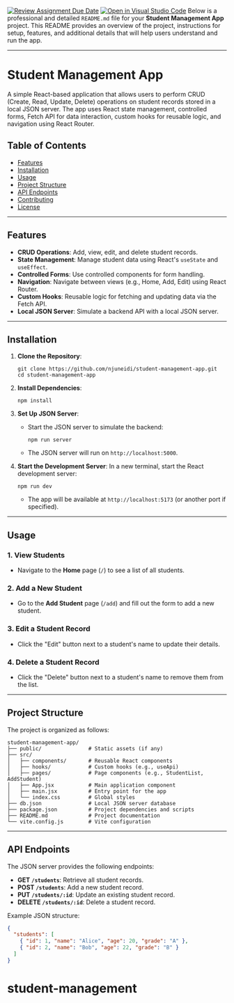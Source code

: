 
[![Review Assignment Due Date](https://classroom.github.com/assets/deadline-readme-button-22041afd0340ce965d47ae6ef1cefeee28c7c493a6346c4f15d667ab976d596c.svg)](https://classroom.github.com/a/pwM4Ru9N)
[![Open in Visual Studio Code](https://classroom.github.com/assets/open-in-vscode-2e0aaae1b6195c2367325f4f02e2d04e9abb55f0b24a779b69b11b9e10269abc.svg)](https://classroom.github.com/online_ide?assignment_repo_id=19133734&assignment_repo_type=AssignmentRepo)
Below is a professional and detailed `README.md` file for your **Student Management App** project. This README provides an overview of the project, instructions for setup, features, and additional details that will help users understand and run the app.

---

# Student Management App

A simple React-based application that allows users to perform CRUD (Create, Read, Update, Delete) operations on student records stored in a local JSON server. The app uses React state management, controlled forms, Fetch API for data interaction, custom hooks for reusable logic, and navigation using React Router.

##  Table of Contents

- [Features](#features)
- [Installation](#installation)
- [Usage](#usage)
- [Project Structure](#project-structure)
- [API Endpoints](#api-endpoints)
- [Contributing](#contributing)
- [License](#license)

---

##  Features

- **CRUD Operations**: Add, view, edit, and delete student records.
- **State Management**: Manage student data using React's `useState` and `useEffect`.
- **Controlled Forms**: Use controlled components for form handling.
- **Navigation**: Navigate between views (e.g., Home, Add, Edit) using React Router.
- **Custom Hooks**: Reusable logic for fetching and updating data via the Fetch API.
- **Local JSON Server**: Simulate a backend API with a local JSON server.

---



## Installation

1. **Clone the Repository**:
   ```
   git clone https://github.com/njuneidi/student-management-app.git
   cd student-management-app
   ```

2. **Install Dependencies**:
   ```
   npm install
   ```

3. **Set Up JSON Server**:
   - Start the JSON server to simulate the backend:
     ```
     npm run server
     ```
   - The JSON server will run on `http://localhost:5000`.

4. **Start the Development Server**:
   In a new terminal, start the React development server:
   ```
   npm run dev
   ```
   - The app will be available at `http://localhost:5173` (or another port if specified).

---

##  Usage

### 1. View Students
- Navigate to the **Home** page (`/`) to see a list of all students.

### 2. Add a New Student
- Go to the **Add Student** page (`/add`) and fill out the form to add a new student.

### 3. Edit a Student Record
- Click the "Edit" button next to a student's name to update their details.

### 4. Delete a Student Record
- Click the "Delete" button next to a student's name to remove them from the list.

---

##  Project Structure

The project is organized as follows:

```
student-management-app/
├── public/               # Static assets (if any)
├── src/
│   ├── components/       # Reusable React components
│   ├── hooks/            # Custom hooks (e.g., useApi)
│   ├── pages/            # Page components (e.g., StudentList, AddStudent)
│   ├── App.jsx           # Main application component
│   ├── main.jsx          # Entry point for the app
│   └── index.css         # Global styles
├── db.json               # Local JSON server database
├── package.json          # Project dependencies and scripts
├── README.md             # Project documentation
└── vite.config.js        # Vite configuration
```

---

##  API Endpoints

The JSON server provides the following endpoints:

- **GET `/students`**: Retrieve all student records.
- **POST `/students`**: Add a new student record.
- **PUT `/students/:id`**: Update an existing student record.
- **DELETE `/students/:id`**: Delete a student record.

Example JSON structure:
```json
{
  "students": [
    { "id": 1, "name": "Alice", "age": 20, "grade": "A" },
    { "id": 2, "name": "Bob", "age": 22, "grade": "B" }
  ]
}
```



# student-management
